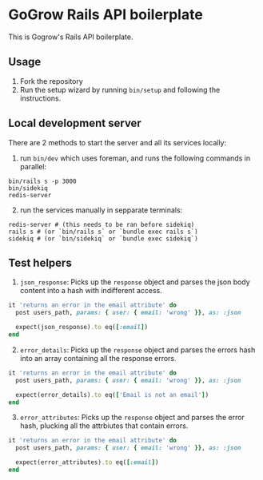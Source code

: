 # GoGrow Rails API boilerplate

This is Gogrow's Rails API boilerplate.

## Usage

1. Fork the repository
2. Run the setup wizard by running `bin/setup` and following the instructions.

## Local development server

There are 2 methods to start the server and all its services locally:

1. run `bin/dev` which uses foreman, and runs the following commands in parallel:

```shell
bin/rails s -p 3000
bin/sidekiq
redis-server
```

2. run the services manually in sepparate terminals:

```shell
redis-server # (this needs to be ran before sidekiq)
rails s # (or `bin/rails s` or `bundle exec rails s`)
sidekiq # (or `bin/sidekiq` or `bundle exec sidekiq`)
```

## Test helpers

1. `json_response`: Picks up the `response` object and parses the json body content into a hash with indifferent access.

```ruby
it 'returns an error in the email attribute' do
  post users_path, params: { user: { email: 'wrong' }}, as: :json

  expect(json_response).to eq([:email])
end
```

2. `error_details`: Picks up the `response` object and parses the errors hash into an array containing all the response errors.

```ruby
it 'returns an error in the email attribute' do
  post users_path, params: { user: { email: 'wrong' }}, as: :json

  expect(error_details).to eq(['Email is not an email'])
end
```

3. `error_attributes`: Picks up the `response` object and parses the error hash, plucking all the attrbiutes that contain errors.

```ruby
it 'returns an error in the email attribute' do
  post users_path, params: { user: { email: 'wrong' }}, as: :json

  expect(error_attributes).to eq([:email])
end
```
